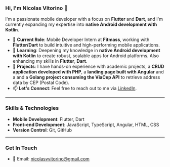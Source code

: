 ### Hi, I'm Nicolas Vitorino 👋

I'm a passionate mobile developer with a focus on **Flutter** and **Dart**, and I'm currently expanding my expertise into **native Android development with Kotlin**.

- 🔭 **Current Role**: Mobile Developer Intern at **Fitmass**, working with **Flutter/Dart** to build intuitive and high-performing mobile applications.
- 🌱 **Learning**: Deepening my knowledge in **native Android development with Kotlin** to create robust, scalable apps for Android platforms. Also enhancing my skills in **Flutter**, **Dart**.
- 💼 **Projects**: I have hands-on experience with academic projects, a **CRUD application developed with PHP**, a **landing page built with Angular** and a and a **Golang project consuming the ViaCep API** to retrieve address data by CEP (Postal Code).
- 📫 **Let's Connect**: Feel free to reach out to me via [LinkedIn](https://www.linkedin.com/in/nicolasvitorino/).

---

### Skills & Technologies
- **Mobile Development**: Flutter, Dart
- **Front-end Development**: JavaScript, TypeScript, Angular, HTML, CSS
- **Version Control**: Git, GitHub

---

### Get In Touch
- 📧 Email: nicolasvvitorino@gmail.com
